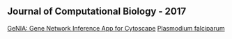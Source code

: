 ## Journal of Computational Biology  - 2017

[GeNIA: Gene Network Inference App for Cytoscape](https://github.com/ricardojacomini/ricardojacomini.github.io/jcb2017/genia-1.0.53.jar)
[Plasmodium falciparum](https://github.com/ricardojacomini/ricardojacomini.github.io/jcb2017/plasmodium.txt)
